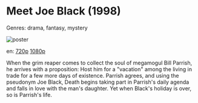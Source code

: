 # Meet Joe Black (1998)

Genres: drama, fantasy, mystery

![poster](http://image.tmdb.org/t/p/w500/3velgL8B8MtsIpRsMuRCNemtBQ9.jpg)

en:
  [720p](magnet:?xt=urn:btih:D63729120E029050C9FB18B51683CB3505FDBD94&tr=udp://glotorrents.pw:6969/announce&tr=udp://tracker.opentrackr.org:1337/announce&tr=udp://torrent.gresille.org:80/announce&tr=udp://tracker.openbittorrent.com:80&tr=udp://tracker.coppersurfer.tk:6969&tr=udp://tracker.leechers-paradise.org:6969&tr=udp://p4p.arenabg.ch:1337&tr=udp://tracker.internetwarriors.net:1337)
  [1080p](magnet:?xt=urn:btih:B42D230BFFC0298B2A822B1301F07CBCEDB796A5&tr=udp://glotorrents.pw:6969/announce&tr=udp://tracker.opentrackr.org:1337/announce&tr=udp://torrent.gresille.org:80/announce&tr=udp://tracker.openbittorrent.com:80&tr=udp://tracker.coppersurfer.tk:6969&tr=udp://tracker.leechers-paradise.org:6969&tr=udp://p4p.arenabg.ch:1337&tr=udp://tracker.internetwarriors.net:1337)
  


When the grim reaper comes to collect the soul of megamogul Bill Parrish, he arrives with a proposition: Host him for a "vacation" among the living in trade for a few more days of existence. Parrish agrees, and using the pseudonym Joe Black, Death begins taking part in Parrish's daily agenda and falls in love with the man's daughter. Yet when Black's holiday is over, so is Parrish's life.